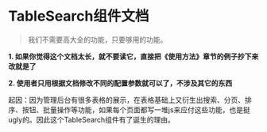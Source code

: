 # TableSearch组件文档

> 我们不需要高大全的功能，只要够用的功能。

**1. 如果你觉得这个文档太长，就不要读它，直接把《使用方法》章节的例子抄下来改就是了**

**2. 使用者只用根据文档修改不同的配置参数就可以了，不涉及其它的东西**

起因：因为管理后台有很多表格的展示，在表格基础上又衍生出搜索、分页、排序、按钮、批量操作等功能，如果每个页面都写一堆js来应付这些功能，也是挺ugly的。因此这个TableSearch组件有了诞生的理由。

